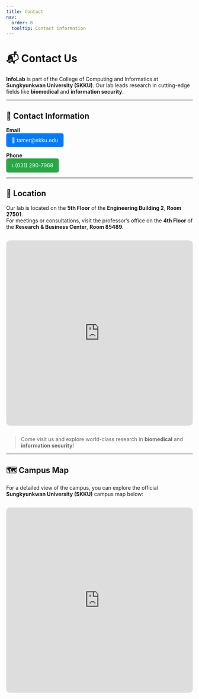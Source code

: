 ```yaml
---
title: Contact
nav:
  order: 8
  tooltip: Contact information
---
```


# 📬 Contact Us

**InfoLab** is part of the College of Computing and Informatics at **Sungkyunkwan University (SKKU)**. Our lab leads research in cutting-edge fields like **biomedical** and **information security**.

---

## 📩 Contact Information

<div style="margin-bottom: 1em;">
  <strong>Email</strong><br>
  <a href="mailto:tamer@skku.edu" style="display:inline-block; background-color:#007BFF; color:white; padding:10px 15px; border-radius:5px; text-decoration:none;">📧 tamer@skku.edu</a>
</div>

<div>
  <strong>Phone</strong><br>
  <a href="tel:+82-031-290-7968" style="display:inline-block; background-color:#28a745; color:white; padding:10px 15px; border-radius:5px; text-decoration:none;">📞 (031) 290-7968</a>
</div>

---

## 📍 Location

Our lab is located on the **5th Floor** of the **Engineering Building 2**, **Room 27501**.  
For meetings or consultations, visit the professor’s office on the **4th Floor** of the **Research & Business Center**, **Room 85489**.

<div style="margin: 2em 0; text-align: center;">
  <iframe 
    width="100%" 
    height="500" 
    frameborder="0" 
    style="border:0; border-radius: 10px;" 
    src="https://maps.google.com/maps?q=Hwasan-ro,%20Yulcheon-dong,%20Jangan-gu,%20Suwon-si,%20Gyeonggi-do+(Infolab)&t=&z=16&ie=UTF8&iwloc=B&output=embed" 
    allowfullscreen>
  </iframe>
</div>

> Come visit us and explore world-class research in **biomedical** and **information security**!

---

## 🗺️ Campus Map

For a detailed view of the campus, you can explore the official **Sungkyunkwan University (SKKU)** campus map below:

<div style="margin: 2em 0; text-align: center;">
  <iframe 
    width="100%" 
    height="500" 
    frameborder="0" 
    style="border:0; border-radius: 10px;" 
    src="https://www.skku.edu/eng/About/campusinfo/CampusMap.do?campusCd=2&srSearchValue=" 
    allowfullscreen>
  </iframe>
</div>
